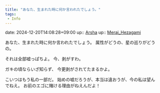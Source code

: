 ```yaml
---
title: "あなた、生まれた時に何か言われたでしょう。"
tags:
 - Info
---
```


date: 2024-12-20T14:08:28+09:00
up:: [Arsha](../Bar/Novel/Nacaria/Arsha.md)
up:: [Merai_Hezagami](../Bar/Novel/Nacaria/Merai_Hezagami.md)

あなた、生まれた時に何か言われたでしょう。
属性がどうの、星の巡りがどうの。

それは全部嘘っぱちよ。
今、剥がすわ。

ガキの頃ならいざ知らず、
今更剥がされてたまるかよ。

こいつはもう私の一部だ。
始めの嘘だろうが、本当は違おうが、今の私は望んでねえ。
お前のエゴに賭ける理由がねえんだよ！